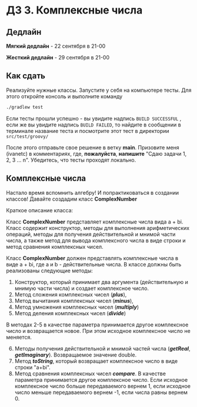 # ДЗ 3. Комплексные числа

## Дедлайн
**Мягкий дедлайн** - 22 сентября в 21-00

**Жесткий дедлайн** - 29 сентября в 21-00

## Как сдать
Реализуйте нужные классы. Запустите у себя на компьютере тесты. Для этого откройте консоль и выполните команду
```bash
./gradlew test
```

Если тесты прошли успешно - вы увидите надпись `BUILD SUCCESSFUL` , если же вы увидите надпись `BUILD FAILED`, то найдите в сообщении в терминале название теста и посмотрите этот тест в директории `src/test/groovy/`

После этого отправьте свое решение в ветку **main**. Призовите меня (ivanetc) в комментариях, где, **пожалуйста**, **напишите** "Cдаю задачи 1, 2, 3 ... n".
Убедитесь, что тесты проходят локально.

## Комплексные числа

Настало время вспомнить алгебру! И попрактиковаться в создании классов! Давайте создадим класс **ComplexNumber**

Краткое описание класса:

Класс **ComplexNumber** представляет комплексные числа вида a + bi. Класс содержит конструктор, методы для выполнения
арифметических операций, методы для получения действительной и мнимой части числа, а также метод для вывода комплексного
числа в виде строки и метод сравнения комплексных чисел.


Класс **ComplexNumber** должен представлять комплексные числа в виде a + bi, где a и b - действительные числа.
В классе должны быть реализованы следующие методы:

1. Конструктор, который принимает два аргумента (действительную и мнимую части числа) и создает комплексное число.
2. Метод сложения комплексных чисел (**_plus_**),
3. Метод вычитания комплексных чисел (**_minus_**),
4. Метод умножения комплексных чисел (**_multiply_**)
5. Метод деления комплексных чисел (**_divide_**)

В методах 2-5 в качестве параметра принимается другое комплексное число и возвращается новое. При этом исходное
комплексное число не меняется.

6. Методы получения действительной и мнимой частей числа (**_getReal_**, **_getImaginary_**). Возвращаемое значение
   double.
7. Метод **_toString_**, который возвращает комплексное число в виде строки "a+bi".
8. Метод сравнения комплексных чисел **_compare_**. В качестве параметра принимается другое комплексное число.
   Если исходное комплексное число больше передаваемого вернем 1, если исходное число меньше передаваемого вернем -1,
   если числа равны вернем 0.
